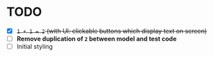 # TODO
- [x] ~~`1 + 1 = 2` (with UI: clickable buttons which display text on screen)~~
- [ ] **Remove duplication of `2` between model and test code**
- [ ] Initial styling

